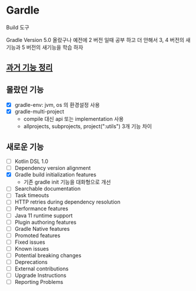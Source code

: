 # Gardle

Build 도구

Gradle Version 5.0 올랐구나 예전에 2 버전 일때 공부 하고 더 안해서 3, 4 버전의 새기능과 5 버전의 새기능을 학습 하자

## [과거 기능 정리](https://github.com/deuxksy/env/blob/master/java/gradle/build.gradle)

## 몰랐던 기능

- [x] gradle-env: jvm, os 의 환경설정 사용
- [x] gradle-multi-project
  - compile 대신 api 또는 implementation 사용
  - allprojects, subprojects, project(":utils") 3개 기능 차이

## 새로운 기능

- [ ] Kotlin DSL 1.0
- [ ] Dependency version alignment
- [x] Gradle build initialization features
  - 기존 gradle init 기능을 대화형으로 개선
- [ ] Searchable documentation
- [ ] Task timeouts
- [ ] HTTP retries during dependency resolution
- [ ] Performance features
- [ ] Java 11 runtime support
- [ ] Plugin authoring features
- [ ] Gradle Native features
- [ ] Promoted features
- [ ] Fixed issues
- [ ] Known issues
- [ ] Potential breaking changes
- [ ] Deprecations
- [ ] External contributions
- [ ] Upgrade Instructions
- [ ] Reporting Problems